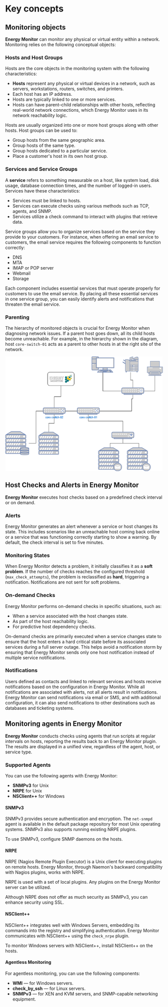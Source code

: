 # Key concepts

## Monitoring objects

**Energy Monitor** can monitor any physical or virtual entity within a network. Monitoring relies on the following conceptual objects:

### Hosts and Host Groups

Hosts are the core objects in the monitoring system with the following characteristics:

- **Hosts** represent any physical or virtual devices in a network, such as servers, workstations, routers, switches, and printers.
- Each host has an IP address.
- Hosts are typically linked to one or more services.
- Hosts can have parent–child relationships with other hosts, reflecting real-world network connections, which Energy Monitor uses in its network reachability logic.

Hosts are usually organized into one or more host groups along with other hosts. Host groups can be used to:

- Group hosts from the same geographic area.
- Group hosts of the same type.
- Group hosts dedicated to a particular service.
- Place a customer's host in its own host group.

### Services and Service Groups

A **service** refers to something measurable on a host, like system load, disk usage, database connection times, and the number of logged-in users. Services have these characteristics:

- Services must be linked to hosts.
- Services can execute checks using various methods such as TCP, agents, and SNMP.
- Services utilize a check command to interact with plugins that retrieve data.

Service groups allow you to organize services based on the service they provide to your customers. For instance, when offering an email service to customers, the email service requires the following components to function correctly:

- DNS
- MTA
- IMAP or POP server
- Webmail
- Storage

Each component includes essential services that must operate properly for customers to use the email service. By placing all these essential services in one service group, you can easily identify alerts and notifications that threaten the email service.

### Parenting

The hierarchy of monitored objects is crucial for Energy Monitor when diagnosing network issues. If a parent host goes down, all its child hosts become unreachable. For example, in the hierarchy shown in the diagram, host `core-switch-01` acts as a parent to other hosts in at the right site of the network.

![parents](/media//00_01_parenting.png)

## Host Checks and Alerts in Energy Monitor

**Energy Monitor** executes host checks based on a predefined check interval or on demand.

### Alerts

Energy Monitor generates an alert whenever a service or host changes its state. This includes scenarios like an unreachable host coming back online or a service that was functioning correctly starting to show a warning. By default, the check interval is set to five minutes.

### Monitoring States

When Energy Monitor detects a problem, it initially classifies it as a **soft problem**. If the number of checks reaches the configured threshold (`max_check_attempts`), the problem is reclassified as **hard**, triggering a notification. Notifications are not sent for soft problems.

### On-demand Checks

Energy Monitor performs on-demand checks in specific situations, such as:

- When a service associated with the host changes state.
- As part of the host reachability logic.
- For predictive host dependency checks.

On-demand checks are primarily executed when a service changes state to ensure that the host enters a hard critical state before its associated services during a full server outage. This helps avoid a notification storm by ensuring that Energy Monitor sends only one host notification instead of multiple service notifications.

### Notifications

Users defined as contacts and linked to relevant services and hosts receive notifications based on the configuration in Energy Monitor. While all notifications are associated with alerts, not all alerts result in notifications. Energy Monitor can send notifications via email or SMS, and with additional configuration, it can also send notifications to other destinations such as databases and ticketing systems.

## Monitoring agents in Energy Monitor

**Energy Monitor** conducts checks using agents that run scripts at regular intervals on hosts, reporting the results back to an Energy Monitor plugin. The results are displayed in a unified view, regardless of the agent, host, or service type.

### Supported Agents

You can use the following agents with Energy Monitor:

- **SNMPv3** for Unix
- **NRPE** for Unix
- **NSClient++** for Windows

#### SNMPv3

SNMPv3 provides secure authentication and encryption. The `net-snmpd` agent is available in the default package repository for most Unix operating systems. SNMPv3 also supports running existing NRPE plugins.

To use SNMPv3, configure SNMP daemons on the hosts.

#### NRPE

NRPE (Nagios Remote Plugin Executor) is a Unix client for executing plugins on remote hosts. Energy Monitor, through Naemon's backward compatibility with Nagios plugins, works with NRPE.

NRPE is used with a set of local plugins. Any plugins on the Energy Monitor server can be utilized.

Although NRPE does not offer as much security as SNMPv3, you can enhance security using SSL.

#### NSClient++

NSClient++ integrates well with Windows Servers, embedding its commands into the registry and simplifying authentication. Energy Monitor communicates with NSClient++ using the `check_nrpe` plugin.

To monitor Windows servers with NSClient++, install NSClient++ on the hosts.

#### Agentless Monitoring

For agentless monitoring, you can use the following components:

- **WMI** — for Windows servers.
- **check_by_ssh** — for Linux servers.
- **SNMPv3** — for XEN and KVM servers, and SNMP-capable networking equipment.
